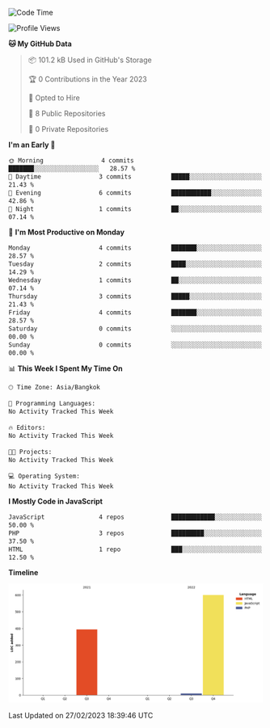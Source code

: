 <!--START_SECTION:waka-->
![Code Time](http://img.shields.io/badge/Code%20Time-13%20hrs%2031%20mins-blue)

![Profile Views](http://img.shields.io/badge/Profile%20Views-0-blue)

**🐱 My GitHub Data** 

> 📦 101.2 kB Used in GitHub's Storage 
 > 
> 🏆 0 Contributions in the Year 2023
 > 
> 💼 Opted to Hire
 > 
> 📜 8 Public Repositories 
 > 
> 🔑 0 Private Repositories 
 > 
**I'm an Early 🐤** 

```text
🌞 Morning                4 commits           ███████░░░░░░░░░░░░░░░░░░   28.57 % 
🌆 Daytime                3 commits           █████░░░░░░░░░░░░░░░░░░░░   21.43 % 
🌃 Evening                6 commits           ███████████░░░░░░░░░░░░░░   42.86 % 
🌙 Night                  1 commits           ██░░░░░░░░░░░░░░░░░░░░░░░   07.14 % 
```
📅 **I'm Most Productive on Monday** 

```text
Monday                   4 commits           ███████░░░░░░░░░░░░░░░░░░   28.57 % 
Tuesday                  2 commits           ████░░░░░░░░░░░░░░░░░░░░░   14.29 % 
Wednesday                1 commits           ██░░░░░░░░░░░░░░░░░░░░░░░   07.14 % 
Thursday                 3 commits           █████░░░░░░░░░░░░░░░░░░░░   21.43 % 
Friday                   4 commits           ███████░░░░░░░░░░░░░░░░░░   28.57 % 
Saturday                 0 commits           ░░░░░░░░░░░░░░░░░░░░░░░░░   00.00 % 
Sunday                   0 commits           ░░░░░░░░░░░░░░░░░░░░░░░░░   00.00 % 
```


📊 **This Week I Spent My Time On** 

```text
🕑︎ Time Zone: Asia/Bangkok

💬 Programming Languages: 
No Activity Tracked This Week

🔥 Editors: 
No Activity Tracked This Week

🐱‍💻 Projects: 
No Activity Tracked This Week

💻 Operating System: 
No Activity Tracked This Week
```

**I Mostly Code in JavaScript** 

```text
JavaScript               4 repos             ████████████░░░░░░░░░░░░░   50.00 % 
PHP                      3 repos             █████████░░░░░░░░░░░░░░░░   37.50 % 
HTML                     1 repo              ███░░░░░░░░░░░░░░░░░░░░░░   12.50 % 
```



**Timeline**

![Lines of Code chart](https://raw.githubusercontent.com/nahcettolrahc/nahcettolrahc/main/assets/bar_graph.png)


 Last Updated on 27/02/2023 18:39:46 UTC
<!--END_SECTION:waka-->
